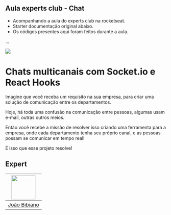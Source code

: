 ## Aula experts club - Chat

- Acompanhando a aula do experts club na rocketseat.
- Starter documentação original abaixo.
- Os códigos presentes aqui foram feitos durante a aula.

...

<img src="https://storage.googleapis.com/golden-wind/experts-club/capa-github.svg" />

# Chats multicanais com Socket.io e React Hooks

Imagine que você receba um requisito na sua empresa, para criar uma solução de comunicação entre os departamentos.

Hoje, há toda uma confusão na comunicação entre pessoas, algumas usam e-mail, outras outros meios.

Então você recebe a missão de resolver isso criando uma ferramenta para a empresa, onde cada departamento tenha seu próprio canal, e as pessoas possam se comunicar em tempo real!

É isso que esse projeto resolve!

## Expert

| [<img src="https://avatars.githubusercontent.com/u/29175815?s=400&u=0fee7695511e1dfabdf5eaacd405853d4e69745c&v=4" width="75px;"/>](https://github.com/joaovbibiano) |
| :-----------------------------------------------------------------------------------------------------------------------------------------------------------------: |
|                                                           [João Bibiano](https://github.com/joaovbibiano)                                                           |
